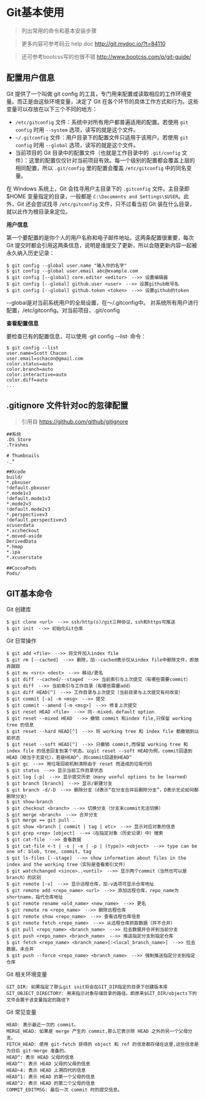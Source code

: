 # Git基本使用
> 列出常用的命令和基本安装步骤

> 更多内容可参考码云 help doc http://git.mydoc.io/?t=84110

> 还可参考bootcss写的也很不错 http://www.bootcss.com/p/git-guide/

## 配置用户信息
Git 提供了一个叫做 git config 的工具，专门用来配置或读取相应的工作环境变量。而正是由这些环境变量，决定了 Git 在各个环节的具体工作方式和行为。这些变量可以存放在以下三个不同的地方：

* `/etc/gitconfig` 文件：系统中对所有用户都普遍适用的配置。若使用 `git config` 时用 `--system` 选项，读写的就是这个文件。
* `~/.gitconfig` 文件：用户目录下的配置文件只适用于该用户。若使用 `git config` 时用 `--global` 选项，读写的就是这个文件。
* 当前项目的 Git 目录中的配置文件（也就是工作目录中的 `.git/config` 文件）：这里的配置仅仅针对当前项目有效。每一个级别的配置都会覆盖上层的相同配置，所以 `.git/config` 里的配置会覆盖 `/etc/gitconfig` 中的同名变量。

在 Windows 系统上，Git 会找寻用户主目录下的 `.gitconfig` 文件。主目录即 $HOME 变量指定的目录，一般都是 `C:\Documents and Settings\$USER`。此外，Git 还会尝试找寻 `/etc/gitconfig` 文件，只不过看当初 Git 装在什么目录，就以此作为根目录来定位。

**用户信息**

第一个要配置的是你个人的用户名称和电子邮件地址。这两条配置很重要，每次 Git 提交时都会引用这两条信息，说明是谁提交了更新，所以会随更新内容一起被永久纳入历史记录：

```git
$ git config --global user.name "输入你的名字"
$ git config --global user.email abc@example.com
$ git config [--global] core.editor <editor>　-->> 设置编辑器
$ git config [--global] github.user <user>　-->> 设置github帐号名
$ git config [--global] github.token <token>　-->> 设置github的token
```
--global是对当前系统用户的全局设置，在～/.gitconfig中。 对系统所有用户进行配置，/etc/gitconfig。对当前项目，.git/config

**查看配置信息**

要检查已有的配置信息，可以使用 ·git config --list· 命令：

``` git
$ git config --list
user.name=Scott Chacon
user.email=schacon@gmail.com
color.status=auto
color.branch=auto
color.interactive=auto
color.diff=auto
...
```
## .gitignore 文件针对oc的忽律配置

> 引用自 https://github.com/github/gitignore

```git
##系统
.DS_Store
.Trashes

# Thumbnails
._*

##Xcode
build/
*.pbxuser
!default.pbxuser
*.mode1v3
!default.mode1v3
*.mode2v3
!default.mode2v3
*.perspectivev3
!default.perspectivev3
xcuserdata
*.xccheckout
*.moved-aside
DerivedData
*.hmap
*.ipa
*.xcuserstate

##CocoaPods
Pods/
```

## GIT基本命令

Git 创建库
```git
$ git clone <url>　-->> ssh/http(s)/git三种协议，ssh和https可推送
$ git init　-->> 初始化Git仓库
```
Git 日常操作
```git
$ git add <file>　-->> 将文件加入index file
$ git rm [--cached]　-->> 删除，加--cached表示仅从index file中删除文件，即放弃跟踪
$ git mv <src> <dest>　-->> 移动/更名
$ git diff --cached/--staged　-->> 当前索引与上次提交（有哪些需要commit）
$ git diff　-->> 当前索引与工作目录（有哪些需要add）
$ git diff HEAD[^]　-->> 工作目录与上次提交（当前目录与上次提交有何改变）
$ git commit [-a] -m <msg>　-->> 提交
$ git commit --amend [-m <msg>]　-->> 修复上次提交
$ git reset HEAD <file>　-->> 同--mixed，default option
$ git reset --mixed HEAD　-->> 撤销 commit 和index file,只保留 working tree 的信息
$ git reset --hard HEAD[^]　-->> 将 working tree 和 index file 都撤销到以前状态
$ git reset --soft HEAD[^]　-->> 只撤销 commit,而保留 working tree 和 index file 的信息回复到某个状态。以git reset --soft HEAD为例，commit回退到HEAD（相当于无变化），若是HEAD^，则commit回退到HEAD^
$ git gc　-->> 用垃圾回收机制清除由于 reset 而造成的垃圾代码
$ git status　-->> 显示当前工作目录状态
$ git log [-p]　-->> 显示提交历史（many useful options to be learned）
$ git branch [branch]　-->> 显示/新建分支
$ git branch -d/-D　-->> 删除分支（d表示“在分支合并后删除分支”，D表示无论如何都删除分支）
$ git show-branch
$ git checkout <branch>　-->> 切换分支（分支未commit无法切换）
$ git merge <branch>　-->> 合并分支
$ git merge == git pull .
$ git show <branch | commit | tag | etc>　-->> 显示对应对象的信息
$ git grep <rep> [object]　-->>（在指定对象（历史记录）中）搜索　　　　　　　　
$ git cat-file　-->> 查看数据
$ git cat-file <-t | -s | -e | -p | (type)> <object>　-->> type can be one of: blob, tree, commit, tag
$ git ls-files [--stage]　-->> show information about files in the index and the working tree（实际是查看索引文件）
$ git watchchanged <since>..<until>　-->> 显示两个commit（当然也可以是branch）的区别
$ git remote [-v]　-->> 显示远程仓库，加-v选项可显示仓库地址
$ git remote add <repo_name> <url>　-->> 添加远程仓库，repo_name为shortname，指代仓库地址
$ git remote rename <old_name> <new_name>　-->> 更名
$ git remote rm <repo_name>　-->> 删除远程仓库
$ git remote show <repo_name>　-->> 查看远程仓库信息
$ git remote fetch <repo_name>　-->> 从远程仓库抓取数据（并不合并）
$ git pull <repo_name> <branch_name>　-->> 拉去数据并合并到当前分支
$ git push <repo_name> <branch_name>　-->> 推送指定分支到指定仓库
$ git fetch <repo_name> <branch_name>[:<local_branch_name>]　-->> 拉去数据，未合并
$ git push --force <repo_name> <branch_name>　-->> 强制推送指定分支到指定仓库
```
Git 相关环境变量
```git
GIT_DIR: 如果指定了那么git init将会在GIT_DIR指定的目录下创建版本库
GIT_OBJECT_DIRECTORY: 用来指示对象存储目录的路径。即原来$GIT_DIR/objects下的文件会置于该变量指定的路径下
```
Git 常见变量
```git
HEAD: 表示最近一次的 commit。
MERGE_HEAD: 如果是 merge 产生的 commit,那么它表示除 HEAD 之外的另一个父母分支。
FETCH_HEAD: 使用 git-fetch 获得的 object 和 ref 的信息都存储在这里,这些信息是为日后 git-merge 准备的。
HEAD^: 表示 HEAD 父母的信息
HEAD^^: 表示 HEAD 父母的父母的信息
HEAD~4: 表示 HEAD 上溯四代的信息
HEAD^1: 表示 HEAD 的第一个父母的信息
HEAD^2: 表示 HEAD 的第二个父母的信息
COMMIT_EDITMSG: 最后一次 commit 时的提交信息。
```
